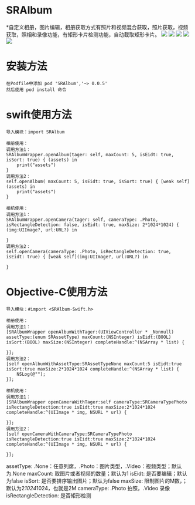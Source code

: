 # SRAlbum
*自定义相册，图片编辑，相册获取方式有照片和视频混合获取，照片获取，视频获取，照相和录像功能，有矩形卡片检测功能，自动截取矩形卡片。
![](IMG_0010.PNG)
![](IMG_0011.PNG)
![](IMG_0012.PNG)
![](IMG_0013.PNG)
![](IMG_0113.PNG)


# 安装方法
    在Podfile中添加 pod 'SRAlbum','~> 0.0.5'
    然后使用 pod install 命令
    

# swift使用方法
    导入模块：import SRAlbum
    
    相册使用：
    调用方法1：
    SRAlbumWrapper.openAlbum(tager: self, maxCount: 5, isEidt: true, isSort: true) { (assets) in
        print("assets")
    }
    调用方法2：
    self.openAlbum( maxCount: 5, isEidt: true, isSort: true) { [weak self](assets) in
        print("assets")
    }
    
    相机使用：
    调用方法1：
    SRAlbumWrapper.openCamera(tager: self, cameraType: .Photo, isRectangleDetection: false, isEidt: true, maxSize: 2*1024*1024) { (img:UIImage?, url:URL?) in
        
    }
    调用方法2：
    self.openCamera(cameraType: .Photo, isRectangleDetection: true, isEidt: true) { [weak self](img:UIImage?, url:URL?) in
    
    }
    
    
# Objective-C使用方法
    导入模块：#import <SRAlbum-Swift.h>
    
    相册使用：
    调用方法1：
    [SRAlbumWrapper openAlbumWithTager:(UIViewController * _Nonnull) assetType:(enum SRAssetType) maxCount:(NSInteger) isEidt:(BOOL) isSort:(BOOL) maxSize:(NSInteger) completeHandle:^(NSArray * list) {
        
    }];
    调用方法2：
    [self openAlbumWithAssetType:SRAssetTypeNone maxCount:5 isEidt:true isSort:true maxSize:2*1024*1024 completeHandle:^(NSArray * list) {
        NSLog(@"");
    }];
    
    相机使用：
    调用方法1：
    [SRAlbumWrapper openCameraWithTager:self cameraType:SRCameraTypePhoto isRectangleDetection:true isEidt:true maxSize:2*1024*1024 completeHandle:^(UIImage * img, NSURL * url) {
        
    }];
    调用方法2：
    [self openCameraWithCameraType:SRCameraTypePhoto isRectangleDetection:true isEidt:true maxSize:2*1024*1024 completeHandle:^(UIImage * img, NSURL * url) {
        
    }];
    
    
assetType: .None：任意列席，.Photo：图片类型，.Video：视频类型；默认为.None
maxCount: 取图片或者视频的数量；默认为1
isEidt: 是否要编辑；默认为false
isSort: 是否要排序输出图片；默认为false
maxSize: 限制图片的M数，；默认为2*1024*1024，也就是2M
cameraType: .Photo 拍照，.Video 录像
isRectangleDetection: 是否矩形检测
